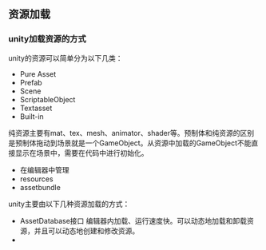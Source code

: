 ## 资源加载

### unity加载资源的方式

unity的资源可以简单分为以下几类：

- Pure Asset
- Prefab
- Scene
- ScriptableObject
- Textasset
- Built-in

纯资源主要有mat、tex、mesh、animator、shader等。预制体和纯资源的区别是预制体拖动到场景就是一个GameObject。从资源中加载的GameObject不能直接显示在场景中，需要在代码中进行初始化。

- 在编辑器中管理
- resources
- assetbundle


unity主要由以下几种资源加载的方式：

- AssetDatabase接口
编辑器内加载、运行速度快。可以动态地加载和卸载资源，并且可以动态地创建和修改资源。
- 